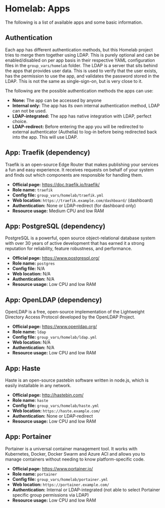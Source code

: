 # Homelab: Apps

The following is a list of available apps and some basic information.

## Authentication

Each app has different authentication methods, but this Homelab project tries to merge them together using LDAP. This is purely optional and can be enabled/disabled on per app basis in their respective YAML configuration files in the `group_vars/homelab` folder. The LDAP is a server that sits behind the apps that provides user data. This is used to verify that the user exists, has the permission to use the app, and validates the password stored in the LDAP. This is not the same as single-sign-on, but is very close to it.

The following are the possible authentication methods the apps can use:

* **None:** The app can be accessed by anyone
* **Internal only:** The app has its own internal authentication method, LDAP can not be used.
* **LDAP-integrated:** The app has native integration with LDAP, perfect choice.
* **LDAP-redirect:** Before entering the app you will be redirected to external authenticator (Authelia) to log-in before being redirected back into the app. This will use LDAP.

## App: Traefik (dependency)

Traefik is an open-source Edge Router that makes publishing your services a fun and easy experience. It receives requests on behalf of your system and finds out which components are responsible for handling them. 

* **Official page:** <https://doc.traefik.io/traefik/>
* **Role name:** `traefik`
* **Config file:** `group_vars/homelab/traefik.yml`
* **Web location:** `https://traefik.example.com/dashboard/` (dashboard)
* **Authentication:** None or LDAP-redirect (for dashboard only)
* **Resource usage:** Medium CPU and low RAM

## App: PostgreSQL (dependency)

PostgreSQL is a powerful, open source object-relational database system with over 30 years of active development that has earned it a strong reputation for reliability, feature robustness, and performance. 

* **Official page:** <https://www.postgresql.org/>
* **Role name:** `postgres`
* **Config file:** N/A
* **Web location:** N/A
* **Authentication:** N/A
* **Resource usage:** Low CPU and low RAM

## App: OpenLDAP (dependency)

OpenLDAP is a free, open-source implementation of the Lightweight Directory Access Protocol developed by the OpenLDAP Project.

* **Official page:** <https://www.openldap.org/>
* **Role name:** `ldap`
* **Config file:** `group_vars/homelab/ldap.yml`
* **Web location:** N/A
* **Authentication:** N/A
* **Resource usage:** Low CPU and low RAM

## App: Haste

Haste is an open-source pastebin software written in node.js, which is easily installable in any network.

* **Official page:** <http://hastebin.com/>
* **Role name:** `haste`
* **Config file:** `group_vars/homelab/haste.yml`
* **Web location:** `https://haste.example.com/`
* **Authentication:** None or LDAP-redirect
* **Resource usage:** Low CPU and low RAM

## App: Portainer

Portainer is a universal container management tool. It works with Kubernetes, Docker, Docker Swarm and Azure ACI and allows you to manage containers without needing to know platform-specific code.

* **Official page:** <https://www.portainer.io/>
* **Role name:** `portainer`
* **Config file:** `group_vars/homelab/portainer.yml`
* **Web location:** `https://portainer.example.com/`
* **Authentication:** Internal or LDAP-integrated (not able to select Portainer specific group permissions via LDAP)
* **Resource usage:** Low CPU and low RAM
